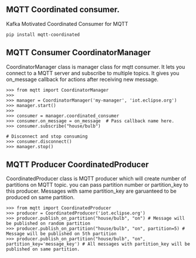 ## MQTT Coordinated consumer.

Kafka Motivated Coordinated Consumer for MQTT

`pip install mqtt-coordinated`

## MQTT Consumer CoordinatorManager

CoordinatorManager class is manager class for mqtt consumer. It lets you connect to a MQTT server and subscribe to multiple topics. It gives you on_message callback for actions after receiving new message.

```
>>> from mqtt import CoordinatorManager
>>> 
>>> manager = CoordinatorManager('my-manager', 'iot.eclipse.org')
>>> manager.start()
>>> 
>>> consumer = manager.coordinated_consumer
>>> consumer.on_message = on_message  # Pass callback name here.
>>> consumer.subscribe("house/bulb")
```

```
# Disconnect and stop consuming
>>> consumer.disconnect()
>>> manager.stop()
```

## MQTT Producer CoordinatedProducer

CoordinatedProducer class is MQTT producer which will create number of partitions on MQTT topic. you can pass partition number or partition_key to this producer. Messages with same partition_key are garuanteed to be produced on same partition. 

```
>>> from mqtt import CoordinatedProducer
>>> producer = CoordinatedProducer('iot.eclipse.org')
>>> producer.publish_on_partition("house/bulb", "on") # Message will be published on random partition
>>> producer.publish_on_partition("house/bulb", "on", partition=5) # Message will be published on 5th partition
>>> producer.publish_on_partition("house/bulb", "on", partition_key='message_key') # All messages with partition_key will be published on same partition.
```

